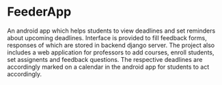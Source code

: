 # FeederApp
An android app which helps students to view deadlines and set reminders about upcoming deadlines. Interface is provided to fill feedback forms, responses of which are stored in backend django server. The project also includes a web application for professors to add courses, enroll students, set assignents and feedback questions. The respective deadlines are accordingly marked on a calendar in the android app for students to act accordingly.
